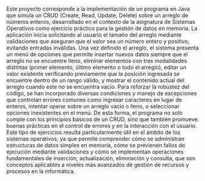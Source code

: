 Este proyecto corresponde a la implementación de un programa en Java que simula un CRUD (Create, Read, Update, Delete) sobre un arreglo de números enteros, desarrollado en el contexto de la asignatura de Sistemas Operativos como ejercicio práctico para la gestión de datos en memoria. La aplicación inicia solicitando al usuario el tamaño del arreglo mediante validaciones que aseguran que el valor sea un número entero y positivo, evitando entradas inválidas. Una vez definido el arreglo, el sistema presenta un menú de opciones que permite insertar nuevos datos siempre que el arreglo no se encuentre lleno, eliminar elementos con tres modalidades distintas (primer elemento, último elemento o todo el arreglo), editar un valor existente verificando previamente que la posición ingresada se encuentre dentro de un rango válido, y mostrar el contenido actual del arreglo cuando este no se encuentra vacío. Para reforzar la robustez del código, se han incorporado diversas condiciones y manejo de excepciones que controlan errores comunes como ingresar caracteres en lugar de enteros, intentar operar sobre un arreglo vacío o lleno, o seleccionar opciones inexistentes en el menú. De esta forma, el programa no solo cumple con los principios básicos de un CRUD, sino que también promueve buenas prácticas en el control de errores y en la interacción con el usuario. Este tipo de ejercicios resulta particularmente útil en el ámbito de los sistemas operativos, ya que permite comprender cómo se administran estructuras de datos simples en memoria, cómo se previenen fallos de ejecución mediante validaciones y cómo se implementan operaciones fundamentales de inserción, actualización, eliminación y consulta, que son conceptos aplicables a niveles más avanzados de gestión de recursos y procesos en la informática.
